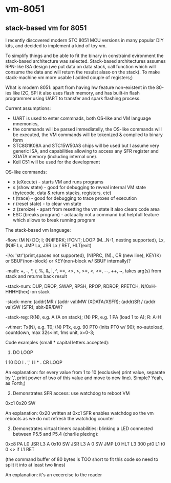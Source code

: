# vm-8051
stack-based vm for 8051
---
I recently discovered modern STC 8051 MCU versions in many popular DIY kits, and decided to implement a kind of toy vm. 

To simplify things and be able to fit the binary in constraind evironment the stack-based architecture was selected.
Stack-based architectures assumes RPN-like ISA design (we put data on data stack, call function which will consume the data and will return the resulst alaso on the stack).
To make stack-machine vm more usable I added couple of registers;)

What is modern 8051: 
apart from having hw feature non-existent in the 80-ies like I2C, SPI it also uses flash memory, and has built-in flash programmer using UART to transfer and spark flashing process.

Current assumptions:
- UART is used to enter commnads, both OS-like and VM language mnemonics,
- the commands will be parsed immediatelly, the OS-like commands will be executed, the VM commands will be tokenized & compiled to binary form
- STC8G1K08A and STC15W50AS chips will be used but I assume very generic ISA, and capabilities allowing to access any SFR register and XDATA memory (including internal one).
- Keil C51 will be used for the development

OS-like commands:
- x (eXecute) - starts VM and runs programs
- s (show state) - good for debugging to reveal internal VM state (bytecode, data & return stacks, registers, etc)
- t (trace) - good for debugging to trace proxes of execution
- r (reset state) - to clear vm state
- z (zeroize) - apart from resetting the vm state it also clears code area
- ESC (breaks program) - actaually not a command but helpfull feature which allows to break running program

The stack-based vm language:

-flow: 				(M N) DO; I; (N)IFBRK; IFCNT; LOOP (M...N-1, nesting supported), Lx, (N)IF Lx, JMP Lx, JSR Lx / RET, HLT(exit)

-i/o: 				'str'(print,spaces not supported), (N)PRC, (N)., CR (new line), KEY(K) or SBUF(non-block) or KEY(non-block w/ SBUF internally)?

-math:				+, -, *, /, %, &, |, ^, ==, <>, >, >=, <, <=, --, ++, ~, takes arg(s) from stack and returns back result

-stack-num:		DUP, DROP, SWAP, RPSH, RPOP, RDROP, RFETCH, N/0xH-HHHH(hex)-on stack

-stack-mem:		(addr)MR / (addr val)MW (XDATA/XSFR); (addr)SR / (addr val)SW (SFR); sbit-BR/BW?

-stack-reg:		R(N), e.g. A (A on stack); (N) PR, e.g. 1 PA (load 1 to A); R: A-H

-vtimer: 			Tx(N), e.g. T0; (N) PTx, e.g. 90 PT0 (inits PT0 w/ 90); no-autoload, countdown, max 32s<int, 1ms unit, x=0-3;

Code examples (small * capital letters accepted):
1. DO LOOP
   
1 10 DO I . ',' I I * . CR LOOP

An explanation: for every value from 1 to 10 (exclusive) print value, separate by ',', print power of two of this value and move to new line).
Simple? Yeah, as Forth;)

2. Demonstrates SFR access: use watchdog to reboot VM
   
0xc1 0x20 SW

An explanation: 0x20 written at 0xc1 SFR enables watchdog so the vm reboots as we do not refresh the watchdog counter

2. Demonstrates virtual timers capabilities: blinking a LED connected between P5.5 and P5.4 (charlie plexing):

0xc8 PA L0 JSR L3 A 0x10 SW JSR L3 A 0 SW JMP L0 HLT 
L3 300 pt0 L1 t0 0 <> if L1 RET 

(the command buffer of 80 bytes is TOO short to fit this code so need to split it into at least two lines)

An explanation: it's an excercise to the reader
